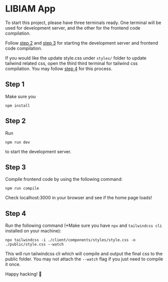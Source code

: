 # LIBIAM App

To start this project, please have three terminals ready.
One terminal will be used for development server, and the other for the frontend code compilation.

Follow [step 2](#step-2) and [step 3](#step-3) for starting the development server and frontend code compilation.

If you would like the update style.css under `styles/` folder to update tailwind related css, open the third third terminal for tailwind css compilation. You may follow [step 4](#step-4) for this process.

## Step 1

Make sure you

```
npm install
```

## Step 2

Run

```
npm run dev
```

to start the development server.

## Step 3

Compile frontend code by using the following command:

```
npm run compile
```

Check localhost:3000 in your browser and see if the home page loads!

## Step 4

Run the following command (\*Make sure you have `npx` and `tailwindcss cli` installed on your machine):

```
npx tailwindcss -i ./client/components/styles/style.css -o ./public/style.css --watch
```

This will run tailwindcss cli which will compile and output the final css to the public folder. You may not attach the `--watch` flag if you just need to compile it once.

Happy hacking! 💃
